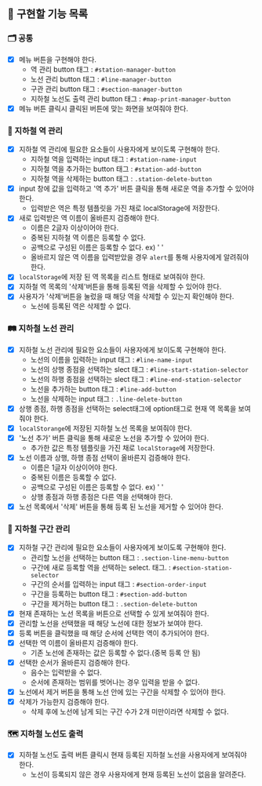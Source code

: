 ## 📝 구현할 기능 목록

### 🗂 공통

- [X] 메뉴 버튼을 구현해야 한다.
  - 역 관리 button 태그 : ```#station-manager-button```
  - 노선 관리 button 태그 : ```#line-manager-button```
  - 구관 관리 button 태그 : ```#section-manager-button```
  - 지하철 노선도 출력 관리 button 태그 : ```#map-print-manager-button```
- [X] 메뉴 버튼 클릭시 클릭된 버튼에 맞는 화면을 보여줘야 한다.

### 🚋 지하철 역 관리

- [X] 지하철 역 관리에 필요한 요소들이 사용자에게 보이도록 구현해야 한다. 
  - 지하철 역을 입력하는 input 태그 : ```#station-name-input```
  - 지하철 역을 추가하는 button 태그 : ```#station-add-button```
  - 지하철 역을 삭제하는 button 태그 : ```.station-delete-button```
- [X] input 창에 값을 입력하고 '역 추가' 버튼 클릭을 통해 새로운 역을 추가할 수 있어야 한다.
  - 입력받은 역은 특정 템플릿을 가진 채로 localStorage에 저장한다.
- [X] 새로 입력받은 역 이름이 올바른지 검증해야 한다.
  - 이름은 2글자 이상이어야 한다.
  - 중복된 지하철 역 이름은 등록할 수 없다.
  - 공백으로 구성된 이름은 등록할 수 없다. ex) '    '
  - 올바르지 않은 역 이름을 입력받았을 경우 ```alert```를 통해 사용자에게 알려줘야 한다.
- [X] ```localStorage```에 저장 된 역 목록을 리스트 형태로 보여줘야 한다.
- [X] 지하철 역 목록의 '삭제'버튼을 통해 등록된 역을 삭제할 수 있어야 한다.
- [X] 사용자가 '삭제'버튼을 눌렀을 때 해당 역을 삭제할 수 있는지 확인해야 한다.
  - 노선에 등록된 역은 삭제할 수 없다.


### 🛤 지하철 노선 관리

- [X] 지하철 노선 관리에 필요한 요소들이 사용자에게 보이도록 구현해야 한다.
  - 노선의 이름을 입력하는 input 태그 : ```#line-name-input```
  - 노선의 상행 종점을 선택하는 slect 태그 : ```#line-start-station-selector```
  - 노선의 하행 종점을 선택하는 slect 태그 : ```#line-end-station-selector```
  - 노선을 추가하는 button 태그 : ```#line-add-button```
  - 노선을 삭제하는 input 태그 : ```.line-delete-button```
- [X] 상행 종점, 하행 종점을 선택하는 select태그에 option태그로 현재 역 목록을 보여줘야 한다.
- [X] ```localStorange```에 저장된 지하철 노선 목록을 보여줘야 한다.
- [X] '노선 추가' 버튼 클릭을 통해 새로운 노선을 추가할 수 있어야 한다.
  - 추가한 값은 특정 템플릿을 가진 채로 ```localStorage```에 저장한다.
- [X] 노선 이름과 상행, 하행 종점 선택이 올바른지 검증해야 한다.
  - 이름은 1글자 이상이어야 한다.
  - 중복된 이름은 등록할 수 없다.
  - 공백으로 구성된 이름은 등록할 수 없다. ex) '     '
  - 상행 종점과 하행 종점은 다른 역을 선택해야 한다.  
- [X] 노선 목록에서 '삭제' 버튼을 통해 등록 된 노선을 제거할 수 있어야 한다.

### 🚉 지하철 구간 관리

- [X] 지하철 구간 관리에 필요한 요소들이 사용자에게 보이도록 구현해야 한다.
  - 관리할 노선을 선택하는 button 태그 : ```.section-line-menu-button```
  - 구간에 새로 등록할 역을 선택하는 select. 태그. : ```#section-station-selector```
  - 구간의 순서를 입력하는 input 태그 : ```#section-order-input```
  - 구간을 등록하는 button 태그 : ```#section-add-button```
  - 구간을 제거하는 button 태그 : ```.section-delete-button```
- [X] 현재 존재하는 노선 목록을 버튼으로 선택할 수 있게 보여줘야 한다.
- [X] 관리할 노선을 선택했을 때 해당 노선에 대한 정보가 보여야 한다.
- [X] 등록 버튼을 클릭했을 때 해당 순서에 선택한 역이 추가되어야 한다.
- [X] 선택한 역 이름이 올바른지 검증해야 한다.
  - 기존 노선에 존재하는 값은 등록할 수 없다.(중복 등록 안 됨)
- [X] 선택한 순서가 올바른지 검증해야 한다.
  - 음수는 입력받을 수 없다.
  - 순서에 존재하는 범위를 벗어나는 경우 입력을 받을 수 없다.
- [X] 노선에서 제거 버튼을 통해 노선 안에 있는 구간을 삭제할 수 있어야 한다.
- [X] 삭제가 가능한지 검증해야 한다.
  - 삭제 후에 노선에 남게 되는 구간 수가 2개 미만이라면 삭제할 수 없다.

### 🗺 지하철 노선도 출력

- [X] 지하철 노선도 출력 버튼 클릭시 현재 등록된 지하철 노선을 사용자에게 보여줘야 한다.
  - 노선이 등록되지 않은 경우 사용자에게 현재 등록된 노선이 없음을 알려준다.

  
